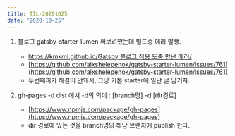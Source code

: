 ```yaml
---
title: TIL-20201025
date: "2020-10-25"
---
```


1. 블로그 gatsby-starter-lumen 써보려했는데 빌드중 에러 발생.

   - [https://kmkmi.github.io/Gatsby 블로그 적용 도중 만난 에러/](https://kmkmi.github.io/Gatsby%20%EB%B8%94%EB%A1%9C%EA%B7%B8%20%EC%A0%81%EC%9A%A9%20%EB%8F%84%EC%A4%91%20%EB%A7%8C%EB%82%9C%20%EC%97%90%EB%9F%AC/)
   - [https://github.com/alxshelepenok/gatsby-starter-lumen/issues/761](https://github.com/alxshelepenok/gatsby-starter-lumen/issues/761)
   - 두번째꺼가 해결이 안돼서, 그냥 기본 starter에 일단 글 남기자.

2. gh-pages -d dist 에서 -d의 의미 : [branch명] -d [dir경로]

   - [https://www.npmjs.com/package/gh-pages](https://www.npmjs.com/package/gh-pages)
   - dir 경로에 있는 것을 branch명의 해당 브랜치에 publish 한다.
